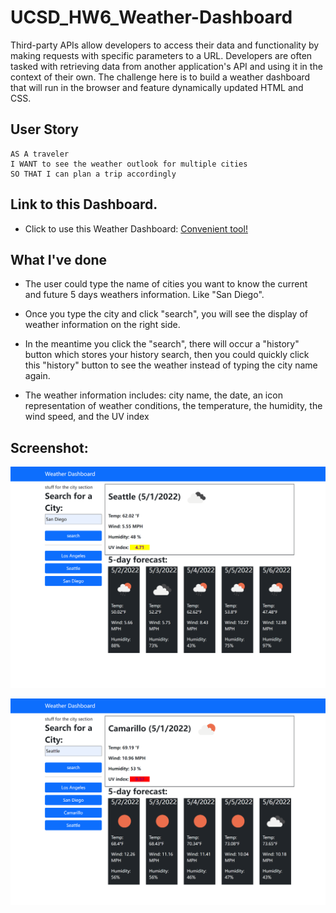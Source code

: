 # UCSD_HW6_Weather-Dashboard
Third-party APIs allow developers to access their data and functionality by making requests with specific parameters to a URL. Developers are often tasked with retrieving data from another application's API and using it in the context of their own. The challenge here is to build a weather dashboard that will run in the browser and feature dynamically updated HTML and CSS.

## User Story

```
AS A traveler
I WANT to see the weather outlook for multiple cities
SO THAT I can plan a trip accordingly
```

## Link to this Dashboard.
* Click to use this Weather Dashboard: [Convenient tool!](https://hengyu89.github.io/UCSD_HW6_Weather-Dashboard/)

## What I've done

* The user could type the name of cities you want to know the current and future 5 days weathers information. Like "San Diego".

* Once you type the city and click "search", you will see the display of weather information on the right side.

* In the meantime you click the "search", there will occur a "history" button which stores your history search, then you could quickly click this "history" button to see the weather instead of typing the city name again.

* The weather information includes: city name, the date, an icon representation of weather conditions, the temperature, the humidity, the wind speed, and the UV index 

## Screenshot:

![This is the Screenshot of the weather dashboard app](./assets/images/screenshot1.png)

![This is the second Screenshot of the weather dashboard app](./assets/images/screenshot2.png)